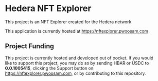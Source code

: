 # Hedera NFT Explorer

This project is an NFT Explorer created for the Hedera network.

This application is currently hosted at https://nftexplorer.pwoosam.com

## Project Funding

This project is currently hosted and developed out of pocket. If you would like to support this project, you may do so by sending HBAR or USDC to **0.0.1005415**, clicking the Support button on https://nftexplorer.pwoosam.com, or by contributing to this repository.
